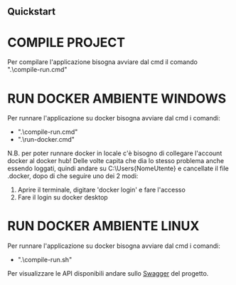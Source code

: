 ## Quickstart ##

# COMPILE PROJECT #

Per compilare l'applicazione bisogna avviare dal cmd il comando ".\compile-run.cmd"

# RUN DOCKER AMBIENTE WINDOWS #

Per runnare l'applicazione su docker bisogna avviare dal cmd i comandi:

- ".\compile-run.cmd"
- ".\run-docker.cmd"

N.B. per poter runnare docker in locale c'è bisogno di collegare l'account docker al docker hub!
Delle volte capita che dia lo stesso problema anche essendo loggati, quindi andare su C:\Users\{NomeUtente} e cancellate
il file .docker, dopo di che seguire uno dei 2 modi:

1) Aprire il terminale, digitare 'docker login' e fare l'accesso
2) Fare il login su docker desktop

# RUN DOCKER AMBIENTE LINUX #

Per runnare l'applicazione su docker bisogna avviare dal cmd i comandi:

- ".\compile-run.sh"

Per visualizzare le API disponibili andare sullo [Swagger](http://localhost:8080/swagger-ui/) del progetto.

